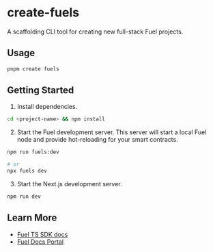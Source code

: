 # create-fuels

A scaffolding CLI tool for creating new full-stack Fuel projects.

## Usage

```bash
pnpm create fuels
```

## Getting Started

1. Install dependencies.

```bash
cd <project-name> && npm install
```

2. Start the Fuel development server. This server will start a local Fuel node and provide hot-reloading for your smart contracts.

```bash
npm run fuels:dev

# or
npx fuels dev
```

3. Start the Next.js development server.

```bash
npm run dev
```

## Learn More

- [Fuel TS SDK docs](https://fuellabs.github.io/fuels-ts/)
- [Fuel Docs Portal](https://docs.fuel.network/)
